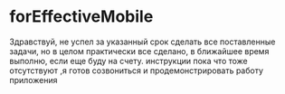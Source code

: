 # forEffectiveMobile
Здравствуй, не успел за указанный срок сделать все поставленные задачи, но в целом  практически все сделано,
в ближайшее время выполню, если еще буду на счету.
инструкции пока что тоже отсутствуют ,я готов созвониться и продемонстрировать работу приложения
